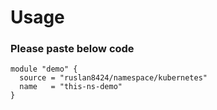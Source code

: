 # Usage 

### Please paste below code
```
module "demo" {
  source = "ruslan8424/namespace/kubernetes"
  name   = "this-ns-demo"
}
```